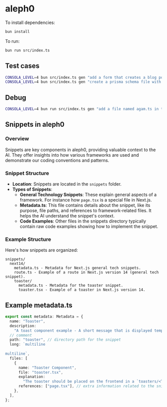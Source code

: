 # aleph0

To install dependencies:

```bash
bun install
```

To run:

```bash
bun run src/index.ts
```

## Test cases

```bash
CONSOLA_LEVEL=4 bun src/index.ts gen "add a form that creates a blog post" -p ../examples/next
CONSOLA_LEVEL=4 bun src/index.ts gen "create a prisma schema file with a blog model" -p ../examples/next
```

## Debug

```bash
CONSOLA_LEVEL=4 bun run src/index.ts gen "add a file named agam.ts in the app/ folder" -p ../examples/next -rd false
```

## Snippets in aleph0

### Overview

Snippets are key components in aleph0, providing valuable context to the AI. They offer insights into how various frameworks are used and demonstrate our coding conventions and patterns.

### Snippet Structure

- **Location**: Snippets are located in the `snippets` folder.
- **Types of Snippets**:
  - **General Technology Snippets**: These explain general aspects of a framework. For instance how `page.tsx` is a special file in Next.js.
  - **Metadata.ts**: This file contains details about the snippet, like its purpose, file paths, and references to framework-related files. It helps the AI understand the snippet's context.
  - **Code Examples**: Other files in the snippets directory typically contain raw code examples showing how to implement the snippet.

### Example Structure

Here's how snippets are organized:

```
snippets/
  next14/
    metadata.ts - Metadata for Next.js general tech snippets.
    route.ts - Example of a route in Next.js version 14 (general tech snippet).
    toaster/
      metadata.ts - Metadata for the toaster snippet.
      toaster.tsx - Example of a toaster in Next.js version 14.
```

## Example metadata.ts

```ts
export const metadata: Metadata = {
  name: "Toaster",
  description:
    "A toast component example - A short message that is displayed temporarily.",
  // comment
  path: "toaster", // directory path for the snippet
  long: `multiline
  
multiline`,
  files: [
    {
      name: "Toaster Component",
      file: "toaster.tsx",
      explanation:
        "The toaster should be placed on the frontend in a `toasters/<TOASTER>.ts` file.",
      references: ["page.tsx"], // extra information related to the snippet like next.js's `page.tsx` conventions.
    },
  ],
};
```
